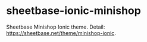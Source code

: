 # sheetbase-ionic-minishop

Sheetbase Minishop Ionic theme.
Detail: https://sheetbase.net/theme/minishop-ionic.